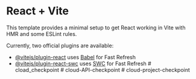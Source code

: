 # React + Vite

This template provides a minimal setup to get React working in Vite with HMR and some ESLint rules.

Currently, two official plugins are available:

- [@vitejs/plugin-react](https://github.com/vitejs/vite-plugin-react/blob/main/packages/plugin-react/README.md) uses [Babel](https://babeljs.io/) for Fast Refresh
- [@vitejs/plugin-react-swc](https://github.com/vitejs/vite-plugin-react-swc) uses [SWC](https://swc.rs/) for Fast Refresh
#   c l o a d _ c h e c k p o i n t  
 #   c l o u d - A P I - c h e c k p o i n t  
 #   c l o u d - p r o j e c t - c h e c k p o i n t  
 